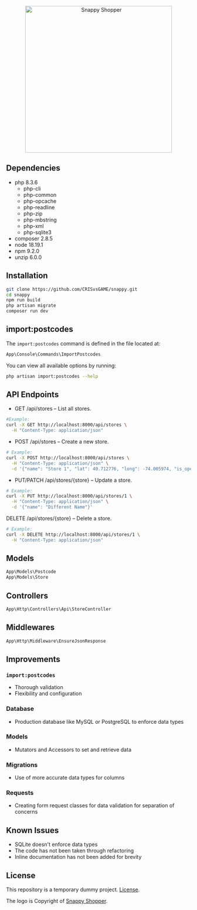 <p align="center"><img src="https://cms.snappyshopper.co.uk/uploads/logo_Mobile_74df0bc87e.svg" width="400" alt="Snappy Shopper"></a></p>

## Dependencies

-   php 8.3.6
    -   php-cli
    -   php-common
    -   php-opcache
    -   php-readline
    -   php-zip
    -   php-mbstring
    -   php-xml
    -   php-sqlite3
-   composer 2.8.5
-   node 18.19.1
-   npm 9.2.0
-   unzip 6.0.0

## Installation

```sh
git clone https://github.com/CRISvsGAME/snappy.git
cd snappy
npm run build
php artisan migrate
composer run dev
```

## import:postcodes

The `import:postcodes` command is defined in the file located at:

```php
App\Console\Commands\ImportPostcodes
```

You can view all available options by running:

```sh
php artisan import:postcodes --help
```

## API Endpoints

-   GET /api/stores – List all stores.

```sh
#Example:
curl -X GET http://localhost:8000/api/stores \
  -H "Content-Type: application/json"
```

-   POST /api/stores – Create a new store.

```sh
# Example:
curl -X POST http://localhost:8000/api/stores \
  -H "Content-Type: application/json" \
  -d '{"name": "Store 1", "lat": 40.712776, "long": -74.005974, "is_open": true, "store_type": "Grocery", "max_delivery_distance": 15}'
```

-   PUT/PATCH /api/stores/{store} – Update a store.

```sh
# Example:
curl -X PUT http://localhost:8000/api/stores/1 \
  -H "Content-Type: application/json" \
  -d '{"name": "Different Name"}'
```

DELETE /api/stores/{store} – Delete a store.

```sh
# Example:
curl -X DELETE http://localhost:8000/api/stores/1 \
  -H "Content-Type: application/json"
```

## Models

```php
App\Models\Postcode
App\Models\Store
```

## Controllers

```php
App\Http\Controllers\Api\StoreController
```

## Middlewares

```php
App\Http\Middleware\EnsureJsonResponse
```

## Improvements

### `import:postcodes`

-   Thorough validation
-   Flexibility and configuration

### Database

-   Production database like MySQL or PostgreSQL to enforce data types

### Models

-   Mutators and Accessors to set and retrieve data

### Migrations

-   Use of more accurate data types for columns

### Requests

-   Creating form request classes for data validation for separation of concerns

## Known Issues

-   SQLite doesn't enforce data types
-   The code has not been taken through refactoring
-   Inline documentation has not been added for brevity

## License

This repository is a temporary dummy project. [License](https://crisvsgame.com/license).

The logo is Copyright of [Snappy Shopper](https://www.snappyshopper.co.uk/).
